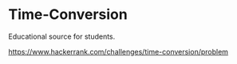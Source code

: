 # Time-Conversion
Educational source for students.

https://www.hackerrank.com/challenges/time-conversion/problem
